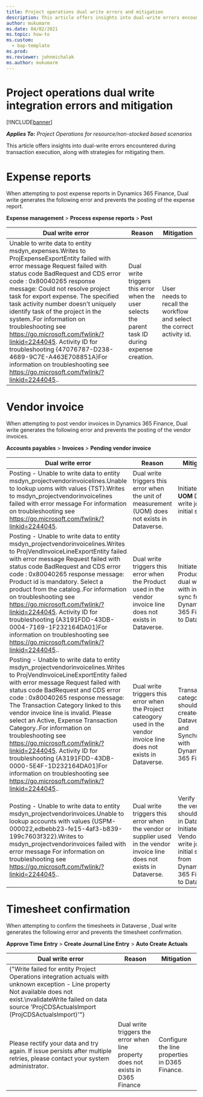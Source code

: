 ```yaml
---
title: Project operations dual write errors and mitigation
description: This article offers insights into dual-write errors encountered during transaction execution, along with strategies for mitigating them. 
author: mukumarm
ms.date: 04/02/2021
ms.topic: how-to
ms.custom: 
  - bap-template
ms.prod:
ms.reviewer: johnmichalak
ms.author: mukumarm
---
```

# Project operations dual write integration errors and mitigation

[!INCLUDE[banner](../includes/banner.md)]

_**Applies To:** Project Operations for resource/non-stocked based scenarios_

This article offers insights into dual-write errors encountered during transaction execution, along with strategies for mitigating them.

# Expense reports
When attempting to post expense reports in Dynamics 365 Finance, Dual write generates the following error and prevents the posting of the expense report.

**Expense management** > **Process expense reports** > **Post**

| Dual write error | Reason | Mitigation |
| ------------- | ------------- |  ------------- |
| Unable to write data to entity msdyn_expenses.Writes to ProjExpenseExportEntity failed with error message Request failed with status code BadRequest and CDS error code : 0x80040265 response message: Could not resolve project task for export expense. The specified task activity number doesn't uniquely identify task of the project in the system..For information on troubleshooting see https://go.microsoft.com/fwlink/?linkid=2244045. Activity ID for troubleshooting {47076787-D238-4689-9C7E-A463E708851A}For information on troubleshooting see https://go.microsoft.com/fwlink/?linkid=2244045..  | Dual write triggers this error when the user selects the parent task ID during expense creation. | User needs to recall the workflow and select the correct activity id.

# Vendor invoice
When attempting to post vendor invoices in Dynamics 365 Finance, Dual write generates the following error and prevents the posting of the vendor invoices.

**Accounts payables** > **Invoices** > **Pending vendor invoice**

| Dual write error | Reason | Mitigation |
| ------------- | ------------- |  ------------- |
| Posting - Unable to write data to entity msdyn_projectvendorinvoicelines.Unable to lookup uoms with values {TST}.Writes to msdyn_projectvendorinvoicelines failed with error message For information on troubleshooting see https://go.microsoft.com/fwlink/?linkid=2244045. | Dual write triggers this error when the unit of measurement (UOM) does not exists in Dataverse. |  Initiate the **UOM** Dual write job with initial sync|
| Posting - Unable to write data to entity msdyn_projectvendorinvoicelines.Writes to ProjVendInvoiceLineExportEntity failed with error message Request failed with status code BadRequest and CDS error code : 0x80040265 response message: Product id is mandatory. Select a product from the catalog..For information on troubleshooting see https://go.microsoft.com/fwlink/?linkid=2244045. Activity ID for troubleshooting {A3191FDD-43DB-0004-7169-1F232164DA01}For information on troubleshooting see https://go.microsoft.com/fwlink/?linkid=2244045.. | Dual write triggers this error when the Product used in the vendor invoice line does not exists in Dataverse. |  Initiate the Products dual write job with initial sync from Dynamics 365 Finance to Dataverse|
| Posting - Unable to write data to entity msdyn_projectvendorinvoicelines.Writes to ProjVendInvoiceLineExportEntity failed with error message Request failed with status code BadRequest and CDS error code : 0x80040265 response message: The Transaction Category linked to this vendor invoice line is invalid. Please select an Active, Expense Transaction Category..For information on troubleshooting see https://go.microsoft.com/fwlink/?linkid=2244045. Activity ID for troubleshooting {A3191FDD-43DB-0000-5E4F-1D232164DA01}For information on troubleshooting see https://go.microsoft.com/fwlink/?linkid=2244045.. | Dual write triggers this error when the Project cateogory used in the vendor invoice line does not exists in Dataverse. |  Transaction categories should be created in Dataverse and Synchronized with Dynamics 365 Finance  |
|Posting - Unable to write data to entity msdyn_projectvendorinvoices.Unable to lookup accounts with values {USPM-000022,edbebb23-fe15-4af3-b839-199c7603f322}.Writes to msdyn_projectvendorinvoices failed with error message For information on troubleshooting see https://go.microsoft.com/fwlink/?linkid=2244045.. | Dual write triggers this error when the vendor or supplier used in the vendor invoice line does not exists in Dataverse. |  Verify that the vendor should exists in Dataverse. Initiate the Vendors dual write job with initial sync from Dynamics 365 Finance to Dataverse |

# Timesheet confirmation
When attempting to confirm the timesheets in Dataverse , Dual write generates the following error and prevents the timesheet confirmation.

**Approve Time Entry** > **Create Journal Line Entry** > **Auto Create Actuals**

| Dual write error | Reason | Mitigation |
| ------------- | ------------- |  ------------- |
|  {"Write failed for entity Project Operations integration actuals with unknown exception - Line property Not available does not exist.\nvalidateWrite failed on data source 'ProjCDSActualsImport (ProjCDSActualsImport)'"}
 Please rectify your data and try again. If issue persists after multiple retries, please contact your system administrator.| Dual write triggers the error when line property does not exists in D365 Finance |  Configure the line properties in D365 Finance.|

